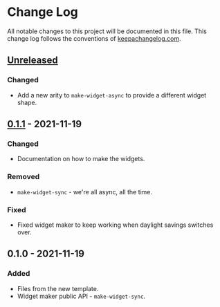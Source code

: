 # Change Log
All notable changes to this project will be documented in this file. This change log follows the conventions of [keepachangelog.com](http://keepachangelog.com/).

## [Unreleased]
### Changed
- Add a new arity to `make-widget-async` to provide a different widget shape.

## [0.1.1] - 2021-11-19
### Changed
- Documentation on how to make the widgets.

### Removed
- `make-widget-sync` - we're all async, all the time.

### Fixed
- Fixed widget maker to keep working when daylight savings switches over.

## 0.1.0 - 2021-11-19
### Added
- Files from the new template.
- Widget maker public API - `make-widget-sync`.

[Unreleased]: https://github.com/your-name/func_lab_4/compare/0.1.1...HEAD
[0.1.1]: https://github.com/your-name/func_lab_4/compare/0.1.0...0.1.1
